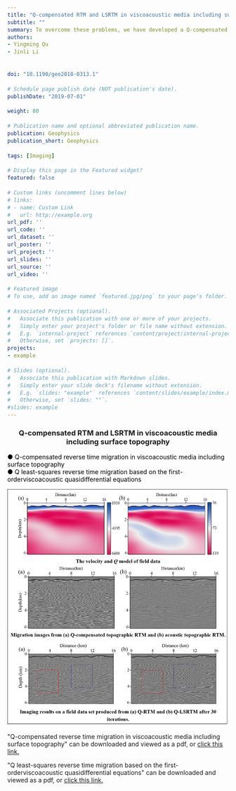 ```yaml
---
title: "Q-compensated RTM and LSRTM in viscoacoustic media including surface topography"
subtitle: ""
summary: To overcome these problems, we have developed a Q-compensated topographic RTM method. In this method, a new viscoacoustic quasidifferential equation is introduced to simulate forward- and backward-propagated wavefields. 
authors:
- Yingming Qu
- Jinli Li


doi: "10.1190/geo2018-0313.1"

# Schedule page publish date (NOT publication's date).
publishDate: "2019-07-01"

weight: 80

# Publication name and optional abbreviated publication name.
publication: Geophysics
publication_short: Geophysics 

tags: [Imaging]

# Display this page in the Featured widget?
featured: false

# Custom links (uncomment lines below)
# links:
# - name: Custom Link
#   url: http://example.org
url_pdf: ''
url_code: ''
url_dataset: ''
url_poster: ''
url_project: ''
url_slides: ''
url_source: ''
url_video: ''

# Featured image
# To use, add an image named `featured.jpg/png` to your page's folder. 

# Associated Projects (optional).
#   Associate this publication with one or more of your projects.
#   Simply enter your project's folder or file name without extension.
#   E.g. `internal-project` references `content/project/internal-project/index.md`.
#   Otherwise, set `projects: []`.
projects:
- example

# Slides (optional).
#   Associate this publication with Markdown slides.
#   Simply enter your slide deck's filename without extension.
#   E.g. `slides: "example"` references `content/slides/example/index.md`.
#   Otherwise, set `slides: ""`.
#slides: example
---
```


### <center>Q-compensated RTM and LSRTM in viscoacoustic media including surface topography<center>

 <font color=black> ● Q-compensated reverse time migration in viscoacoustic media including surface topography</font><br /> 
 <font color=black> ● Q least-squares reverse time migration based on the first-orderviscoacoustic quasidifferential equations</font>

<div style="text-align: center;">
  <img src="./Q-compensated RTM and LSRTM in viscoacoustic media including surface topography.assets/topic5.png" alt="Image Alt Text" style="max-width: 100%; height: auto;">
</div>





"Q-compensated reverse time migration in viscoacoustic media including surface topography" can be downloaded and viewed as a pdf, or [click this link.](https://library.seg.org/doi/10.1190/geo2018-0313.1)

"Q least-squares reverse time migration based on the first-orderviscoacoustic quasidifferential equations" can be downloaded and viewed as a pdf, or [click this link.](https://library.seg.org/doi/10.1190/geo2020-0712.1)
